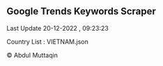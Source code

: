 

## Google Trends Keywords Scraper 
 
Last Update 20-12-2022 , 09:23:23

Country List :
VIETNAM.json



© Abdul Muttaqin 
